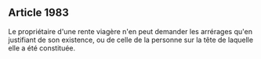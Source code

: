 Article 1983
----
Le propriétaire d'une rente viagère n'en peut demander les arrérages qu'en
justifiant de son existence, ou de celle de la personne sur la tête de laquelle
elle a été constituée.
